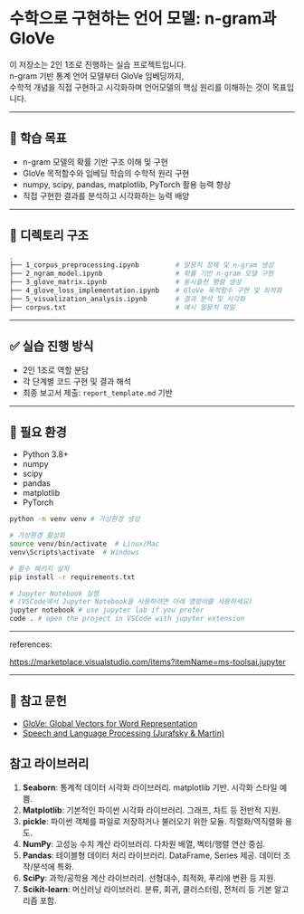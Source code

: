 # 수학으로 구현하는 언어 모델: n-gram과 GloVe

이 저장소는 2인 1조로 진행하는 실습 프로젝트입니다.  
n-gram 기반 통계 언어 모델부터 GloVe 임베딩까지,  
수학적 개념을 직접 구현하고 시각화하며 언어모델의 핵심 원리를 이해하는 것이 목표입니다.

---

## 🧠 학습 목표

- n-gram 모델의 확률 기반 구조 이해 및 구현
- GloVe 목적함수와 임베딩 학습의 수학적 원리 구현
- numpy, scipy, pandas, matplotlib, PyTorch 활용 능력 향상
- 직접 구현한 결과를 분석하고 시각화하는 능력 배양

---

## 📁 디렉토리 구조

```bash
.
├── 1_corpus_preprocessing.ipynb         # 말뭉치 정제 및 n-gram 생성
├── 2_ngram_model.ipynb                  # 확률 기반 n-gram 모델 구현
├── 3_glove_matrix.ipynb                 # 동시출현 행렬 생성
├── 4_glove_loss_implementation.ipynb    # GloVe 목적함수 구현 및 최적화
├── 5_visualization_analysis.ipynb       # 결과 분석 및 시각화
├── corpus.txt                           # 예시 말뭉치 파일
```

---

## ✅ 실습 진행 방식

- 2인 1조로 역할 분담
- 각 단계별 코드 구현 및 결과 해석
- 최종 보고서 제출: `report_template.md` 기반

---

## 🔧 필요 환경

- Python 3.8+
- numpy
- scipy
- pandas
- matplotlib
- PyTorch

```bash
python -m venv venv # 가상환경 생성

# 가상환경 활성화
source venv/bin/activate  # Linux/Mac
venv\Scripts\activate  # Windows

# 필수 패키지 설치
pip install -r requirements.txt

# Jupyter Notebook 실행
# (VSCode에서 Jupyter Notebook을 사용하려면 아래 명령어를 사용하세요)
jupyter notebook # use jupyter lab if you prefer
code . # open the project in VSCode with jupyter extension
```


---

references:

https://marketplace.visualstudio.com/items?itemName=ms-toolsai.jupyter

---

## 📌 참고 문헌

- [GloVe: Global Vectors for Word Representation](https://nlp.stanford.edu/pubs/glove.pdf)
- [Speech and Language Processing (Jurafsky & Martin)](https://web.stanford.edu/~jurafsky/slp3/)


## 참고 라이브러리 

1. **Seaborn**: 통계적 데이터 시각화 라이브러리. matplotlib 기반. 시각화 스타일 예쁨.  
2. **Matplotlib**: 기본적인 파이썬 시각화 라이브러리. 그래프, 차트 등 전반적 지원.  
3. **pickle**: 파이썬 객체를 파일로 저장하거나 불러오기 위한 모듈. 직렬화/역직렬화 용도.  
4. **NumPy**: 고성능 수치 계산 라이브러리. 다차원 배열, 벡터/행렬 연산 중심.  
5. **Pandas**: 테이블형 데이터 처리 라이브러리. DataFrame, Series 제공. 데이터 조작/분석에 특화.  
6. **SciPy**: 과학/공학용 계산 라이브러리. 선형대수, 최적화, 푸리에 변환 등 지원.  
7. **Scikit-learn**: 머신러닝 라이브러리. 분류, 회귀, 클러스터링, 전처리 등 기본 알고리즘 포함.